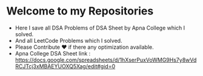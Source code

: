 # Welcome to my Repositories
- Here I save all DSA Problems of DSA Sheet by Apna College which I solved.
- And all LeetCode Problems which I solved.
- Please Contribute &hearts; if there any optimization available.
- Apna College DSA Sheet link : https://docs.google.com/spreadsheets/d/1hXserPuxVoWMG9Hs7y8wVdRCJTcj3xMBAEYUOXQ5Xag/edit#gid=0
